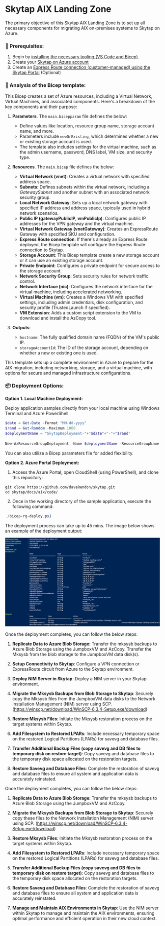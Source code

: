 # Skytap AIX Landing Zone 

The primary objective of this Skytap AIX Landing Zone is to set up all necessary components for migrating AIX on-premises systems to Skytap on Azure.

### 🚀 Prerequisites: ###

1. Begin by [installing the necessary tooling (VS Code and Bicep)](https://docs.microsoft.com/azure/azure-resource-manager/bicep/install?WT.mc_id=AZ-MVP-5000671).
2. Create your [Skytap on Azure account ](https://www.skytap.com/blog/creating-a-skytap-on-azure-account-from-the-azure-marketplace/)
3. Create an [Express Route connection (customer-managed) using the Skytap Portal](https://help.skytap.com/wan-create-self-managed-expressroute.html) (Optional)

### 📝 Analysis of the Bicep template: ###

This Bicep creates a set of Azure resources, including a Virtual Network, Virtual Machines, and associated components. Here's a breakdown of the key components and their purpose:

1. **Parameters**. The `main.bicepparam` file defines the below:
   - Define values like location, resource group name, storage account name, and more.
   - Parameters include `newOrExisting`, which determines whether a new or existing storage account is used.
   - The template also includes settings for the virtual machine, such as the admin username, password, DNS label, VM size, and security type.

2. **Resources**. The `main.bicep` file defines the below:
   
   - **Virtual Network (vnet)**: Creates a virtual network with specified address space.
   - **Subnets**: Defines subnets within the virtual network, including a *GatewaySubnet* and another subnet with an associated network security group.
   - **Local Network Gateway**: Sets up a local network gateway with specified IP address and address space, typically used in hybrid network scenarios.
   - **Public IP (gatewayPublicIP, vmPublicIp)**: Configures public IP addresses for the VPN gateway and the virtual machine.
   - **Virtual Network Gateway (vnetGateway)**: Creates an ExpressRoute Gateway with specified SKU and configuration.
   - **Express Route connection**: If there's already an Express Route deployed, the Bicep template will configure the Express Route connection to Skytap.
   - **Storage Account**: This Bicep template create a new storage account or it can use an existing storage account.
   - **Private Endpoint**: Configures a private endpoint for secure access to the storage account.
   - **Network Security Group**: Sets security rules for network traffic control.
   - **Network Interface (nic)**: Configures the network interface for the virtual machine, including accelerated networking.
   - **Virtual Machine (vm)**: Creates a Windows VM with specified settings, including admin credentials, disk configuration, and security profile (TrustedLaunch if specified).
   - **VM Extension**: Adds a custom script extension to the VM to download and install the AzCopy tool.

3. **Outputs**:
   - `hostname`: The fully qualified domain name (FQDN) of the VM's public IP.
   - `storageAccountId`: The ID of the storage account, depending on whether a new or existing one is used.

This template sets up a complete environment in Azure to prepare for the AIX migration, including networking, storage, and a virtual machine, with options for secure and managed infrastructure configurations.



### 📦 Deployment Options: ###

**Option 1. Local Machine Deployment:**

Deploy application samples directly from your local machine using Windows Terminal and Azure PowerShell.

```powershell
$date = Get-Date -Format "MM-dd-yyyy"
$rand = Get-Random -Maximum 1000
$deploymentName = "SkytapDeployment-"+"$date"+"-"+"$rand"

New-AzResourceGroupDeployment -Name $deploymentName -ResourceGroupName skytap-landing-zone -TemplateFile .\main.bicep -TemplateParameterFile .\main.bicepparam -c
```

You can also utilize a Bicep parameters file for added flexibility.

**Option 2. Azure Portal Deployment:**

1. Access the Azure Portal, open CloudShell (using PowerShell), and clone this repository:

```shell
git clone https://github.com/daveRendon/skytap.git
cd skytap/docs/aix/code/
```

2. Once in the working directory of the sample application, execute the following command:

```powershell
./bicep-rg-deploy.ps1
```
The deployment process can take up to 45 mins. The image below shows an example of the deployment output:

![Deployment Output](/assets/images/aix-landing-zone-deployment-output.jpg)

Once the deployment completes, you can follow the below steps: 

1. **Replicate Data to Azure Blob Storage**: Transfer the mksysb backups to Azure Blob Storage using the JumpboxVM and AzCopy. Transfer the Mksysb from the blob storage to the JumpboxVM data disk(s).

1. **Setup Connectivity to Skytap**: Configure a VPN connection or ExpressRoute circuit from Azure to the Skytap environment.

1. **Deploy NIM Server in Skytap**: Deploy a NIM server in your Skytap environment.

1. **Migrate the Mksysb Backups from Blob Storage to Skytap**: Securely copy the Mksysb files from the JumpboxVM data disks to the Network Installation Management (NIM) server using SCP. (https://winscp.net/download/WinSCP-6.3.4-Setup.exe/download)

1. **Restore Mksysb Files**: Initiate the Mksysb restoration process on the target systems within Skytap.

1. **Add Filesystem to Restored LPARs**: Include necessary temporary space on the restored Logical Partitions (LPARs) for savevg and database files.

1. **Transfer Additional Backup Files (copy savevg and DB files to temporary disk on restore target)**: Copy savevg and database files to the temporary disk space allocated on the restoration targets.

1. **Restore Savevg and Database Files**: Complete the restoration of savevg and database files to ensure all system and application data is accurately reinstated.




Once the deployment completes, you can follow the below steps: 

1. **Replicate Data to Azure Blob Storage**: Transfer the mksysb backups to Azure Blob Storage using the JumpboxVM and AzCopy.

1. **Migrate the Mksysb Backups from Blob Storage to Skytap**: Securely copy these files to the Network Installation Management (NIM) server using SCP. (https://winscp.net/download/WinSCP-6.3.4-Setup.exe/download)

1. **Restore Mksysb Files**: Initiate the Mksysb restoration process on the target systems within Skytap.

1. **Add Filesystem to Restored LPARs**: Include necessary temporary space on the restored Logical Partitions (LPARs) for savevg and database files.

1. **Transfer Additional Backup Files (copy savevg and DB files to temporary disk on restore target)**: Copy savevg and database files to the temporary disk space allocated on the restoration targets.

1. **Restore Savevg and Database Files**: Complete the restoration of savevg and database files to ensure all system and application data is accurately reinstated.

1. **Manage and Maintain AIX Environments in Skytap**: Use the NIM server within Skytap to manage and maintain the AIX environments, ensuring optimal performance and efficient operation in their new cloud context.


